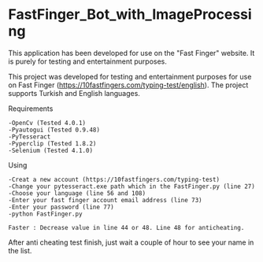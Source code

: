 # FastFinger_Bot_with_ImageProcessing
This application has been developed for use on the "Fast Finger" website. It is purely for testing and entertainment purposes. 

This project was developed for testing and entertainment purposes for use on Fast Finger (https://10fastfingers.com/typing-test/english). 
The project supports Turkish and English languages. 

Requirements
    
    -OpenCv (Tested 4.0.1)
    -Pyautogui (Tested 0.9.48)
    -PyTesseract
    -Pyperclip (Tested 1.8.2)
    -Selenium (Tested 4.1.0)

Using

    -Creat a new account (https://10fastfingers.com/typing-test)
    -Change your pytesseract.exe path which in the FastFinger.py (line 27)
    -Choose your language (line 56 and 108)
    -Enter your fast finger account email address (line 73)
    -Enter your password (line 77)
    -python FastFinger.py
    
    Faster : Decrease value in line 44 or 48. Line 48 for anticheating. 

After anti cheating test finish, just wait a couple of hour to see your name in the list.
    
    


